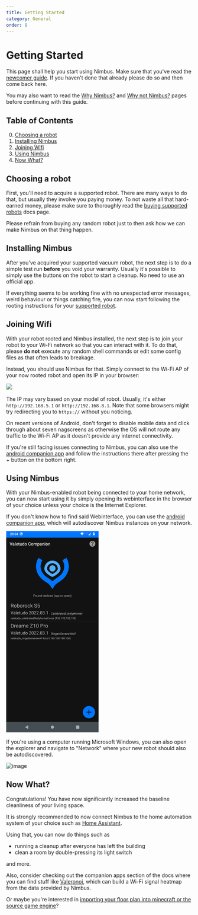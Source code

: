 ```yaml
---
title: Getting Started
category: General
order: 8
---
```


# Getting Started

This page shall help you start using Nimbus. Make sure that you've read the [newcomer guide](https://nimbus.cleaning/pages/general/newcomer-guide.html).
If you haven't done that already please do so and then come back here.

You may also want to read the [Why Nimbus?](https://nimbus.cleaning/pages/general/why-nimbus.html) and [Why not Nimbus?](https://nimbus.cleaning/pages/general/why-not-nimbus.html)
pages before continuing with this guide.

## Table of Contents
0. [Choosing a robot](#choosing_a_robot)
1. [Installing Nimbus](#installing_nimbus)
2. [Joining Wifi](#joining_wifi)
3. [Using Nimbus](#using_nimbus)
4. [Now What?](#now_what)

## Choosing a robot<a id='choosing_a_robot'></a>

First, you'll need to acquire a supported robot. There are many ways to do that, but usually they involve you paying money.
To not waste all that hard-earned money, please make sure to thoroughly read the [buying supported robots](https://nimbus.cleaning/pages/general/buying-supported-robots.html)
docs page.

Please refrain from buying any random robot just to then ask how we can make Nimbus on that thing happen.

## Installing Nimbus<a id='installing_nimbus'></a>

After you've acquired your supported vacuum robot, the next step is to do a simple test run **before** you void
your warranty. Usually it's possible to simply use the buttons on the robot to start a cleanup. No need to use an official app.

If everything seems to be working fine with no unexpected error messages, weird behaviour or things catching fire, you can
now start following the rooting instructions for your [supported robot](https://nimbus.cleaning/pages/general/supported-robots.html).

## Joining Wifi<a id='joining_wifi'></a>

With your robot rooted and Nimbus installed, the next step is to join your robot to your Wi-Fi network
so that you can interact with it.
To do that, please **do not** execute any random shell commands or edit some config files as that often leads to breakage.

Instead, you should use Nimbus for that. Simply connect to the Wi-Fi AP of your now rooted robot and open its IP in your browser:

[<img src="https://user-images.githubusercontent.com/974410/198879902-4d1de531-1537-4e89-b85c-17c693ed8fdc.png" height=600>](https://user-images.githubusercontent.com/974410/198879902-4d1de531-1537-4e89-b85c-17c693ed8fdc.png)

The IP may vary based on your model of robot. Usually, it's either `http://192.168.5.1` or `http://192.168.8.1`.
Note that some browsers might try redirecting you to `https://` without you noticing.

On recent versions of Android, don't forget to disable mobile data and click through about seven nagscreens as otherwise the OS will not route
any traffic to the Wi-Fi AP as it doesn't provide any internet connectivity.

If you're still facing issues connecting to Nimbus, you can also use the [android companion app](https://nimbus.cleaning/pages/companion_apps/valetudo_companion.html)
and follow the instructions there after pressing the + button on the bottom right.


## Using Nimbus<a id='using_nimbus'></a>

With your Nimbus-enabled robot being connected to your home network, you can now start using it by simply opening
its webinterface in the browser of your choice unless your choice is the Internet Explorer.

If you don't know how to find said Webinterface, you can use the [android companion app](https://nimbus.cleaning/pages/companion_apps/valetudo_companion.html),
which will autodiscover Nimbus instances on your network.

[<img src="https://github.com/Hypfer/valetudo-companion/raw/master/fastlane/metadata/android/en-US/images/phoneScreenshots/screenshot-02.png" width=250>](https://github.com/Hypfer/valetudo-companion/raw/master/fastlane/metadata/android/en-US/images/phoneScreenshots/screenshot-02.png)

If you're using a computer running Microsoft Windows, you can also open the explorer and navigate to "Network" where your new robot should also be autodiscovered.

![image](https://user-images.githubusercontent.com/974410/127387044-da7e8c18-390f-40bc-88b1-3ff316e4e6cf.png)

## Now What?<a id='now_what'></a>

Congratulations! You have now significantly increased the baseline cleanliness of your living space.

It is strongly recommended to now connect Nimbus to the home automation system of your choice such as [Home Assistant](https://nimbus.cleaning/pages/integrations/home-assistant-integration.html).

Using that, you can now do things such as

- running a cleanup after everyone has left the building
- clean a room by double-pressing its light switch

and more.

Also, consider checking out the companion apps section of the docs where you can find stuff like [Valeronoi](https://github.com/ccoors/Valeronoi),
which can build a Wi-Fi signal heatmap from the data provided by Nimbus.

Or maybe you're interested in [importing your floor plan into minecraft or the source game engine](https://nimbus.cleaning/pages/companion_apps/fun_games.html)?
